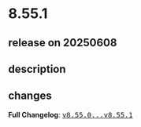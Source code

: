# 8.55.1

## release on 20250608

## description

## changes

<strong>Full Changelog</strong>: <a class="commit-link" href="https://github.com/openrewrite/rewrite/compare/v8.55.0...v8.55.1"><tt>v8.55.0...v8.55.1</tt></a>

